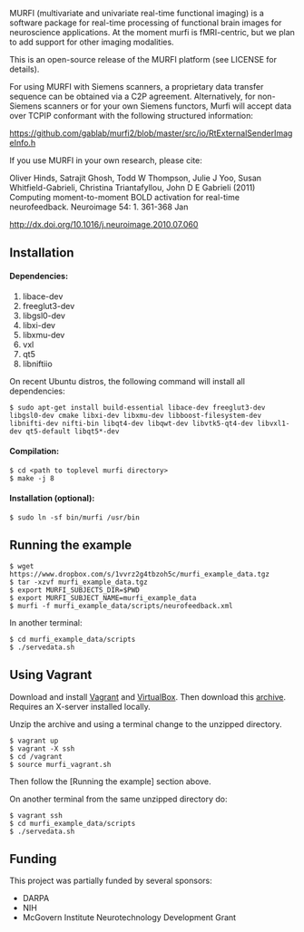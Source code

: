 MURFI (multivariate and univariate real-time functional imaging) is a software package for real-time processing of functional brain images for neuroscience applications. At the moment murfi is fMRI-centric, but we plan to add support for other imaging modalities.

This is an open-source release of the MURFI platform (see LICENSE for details).

For using MURFI with Siemens scanners, a proprietary data transfer sequence can be obtained via a C2P agreement. Alternatively, for non-Siemens scanners or for your own Siemens functors, Murfi will accept data over TCPIP conformant with the following structured information:

https://github.com/gablab/murfi2/blob/master/src/io/RtExternalSenderImageInfo.h

If you use MURFI in your own research, please cite:

Oliver Hinds, Satrajit Ghosh, Todd W Thompson, Julie J Yoo, Susan Whitfield-Gabrieli, Christina Triantafyllou, John D E Gabrieli (2011)  Computing moment-to-moment BOLD activation for real-time neurofeedback.   Neuroimage 54: 1. 361-368 Jan

http://dx.doi.org/10.1016/j.neuroimage.2010.07.060

Installation
------------

#### Dependencies:

1. libace-dev
1. freeglut3-dev
1. libgsl0-dev
1. libxi-dev
1. libxmu-dev
1. vxl
1. qt5
1. libniftiio

On recent Ubuntu distros, the following command will install all dependencies:

    $ sudo apt-get install build-essential libace-dev freeglut3-dev libgsl0-dev cmake libxi-dev libxmu-dev libboost-filesystem-dev libnifti-dev nifti-bin libqt4-dev libqwt-dev libvtk5-qt4-dev libvxl1-dev qt5-default libqt5*-dev

#### Compilation:

    $ cd <path to toplevel murfi directory>
    $ make -j 8

#### Installation (optional):

    $ sudo ln -sf bin/murfi /usr/bin

Running the example
-------------------

    $ wget https://www.dropbox.com/s/1vvrz2g4tbzoh5c/murfi_example_data.tgz
    $ tar -xzvf murfi_example_data.tgz
    $ export MURFI_SUBJECTS_DIR=$PWD
    $ export MURFI_SUBJECT_NAME=murfi_example_data
    $ murfi -f murfi_example_data/scripts/neurofeedback.xml

In another terminal:

    $ cd murfi_example_data/scripts
    $ ./servedata.sh

Using Vagrant
-------------

Download and install [Vagrant](https://www.vagrantup.com/) and [VirtualBox](https://www.virtualbox.org/). Then download this [archive](https://github.com/gablab/murfi2/archive/master.zip). Requires an X-server installed locally.

Unzip the archive and using a terminal change to the unzipped directory.

    $ vagrant up
    $ vagrant -X ssh
    $ cd /vagrant
    $ source murfi_vagrant.sh

Then follow the [Running the example] section above.

On another terminal from the same unzipped directory do:

    $ vagrant ssh
    $ cd murfi_example_data/scripts
    $ ./servedata.sh

Funding
-------

This project was partially funded by several sponsors:

- DARPA
- NIH
- McGovern Institute Neurotechnology Development Grant
